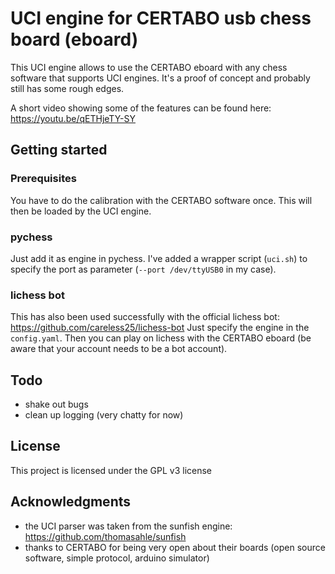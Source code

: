 # UCI engine for CERTABO usb chess board (eboard)

This UCI engine allows to use the CERTABO eboard with any chess software that supports UCI engines. It's a proof of concept and probably still has some rough edges.

A short video showing some of the features can be found here:
https://youtu.be/qETHjeTY-SY

## Getting started

### Prerequisites

You have to do the calibration with the CERTABO software once. This will then be loaded by the UCI engine.

### pychess

Just add it as engine in pychess. I've added a wrapper script (`uci.sh`) to specify the port as parameter (`--port /dev/ttyUSB0` in my case).

### lichess bot

This has also been used successfully with the official lichess bot: https://github.com/careless25/lichess-bot
Just specify the engine in the `config.yaml`. Then you can play on lichess with the CERTABO eboard (be aware that your account needs to be a bot account).

## Todo

* shake out bugs
* clean up logging (very chatty for now)

## License

This project is licensed under the GPL v3 license

## Acknowledgments

* the UCI parser was taken from the sunfish engine: https://github.com/thomasahle/sunfish
* thanks to CERTABO for being very open about their boards (open source software, simple protocol, arduino simulator)
